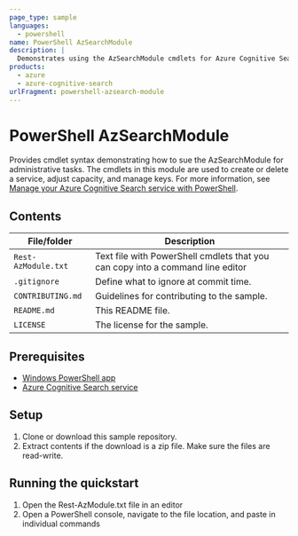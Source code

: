 ```yaml
---
page_type: sample
languages:
  - powershell
name: PowerShell AzSearchModule
description: |
  Demonstrates using the AzSearchModule cmdlets for Azure Cognitive Search service, capacity, and key administration.
products:
  - azure
  - azure-cognitive-search
urlFragment: powershell-azsearch-module
---
```


# PowerShell AzSearchModule

Provides cmdlet syntax demonstrating how to sue the AzSearchModule for administrative tasks. The cmdlets in this module are used to create or delete a service, adjust capacity, and manage keys. For more information, see [Manage your Azure Cognitive Search service with PowerShell](https://docs.microsoft.com/azure/search/search-manage-powershell).

## Contents

| File/folder | Description |
|-------------|-------------|
| `Rest-AzModule.txt` | Text file with PowerShell cmdlets that you can copy into a command line editor |
| `.gitignore` | Define what to ignore at commit time. |
| `CONTRIBUTING.md` | Guidelines for contributing to the sample. |
| `README.md` | This README file. |
| `LICENSE`   | The license for the sample. |

## Prerequisites

- [Windows PowerShell app](https://docs.microsoft.com/powershell/scripting/components/ise/introducing-the-windows-powershell-ise?view=powershell-6)
- [Azure Cognitive Search service](https://docs.microsoft.com/azure/search/search-create-service-portal)

## Setup

1. Clone or download this sample repository.
1. Extract contents if the download is a zip file. Make sure the files are read-write.

## Running the quickstart
1. Open the Rest-AzModule.txt file in an editor
1. Open a PowerShell console, navigate to the file location, and paste in individual commands